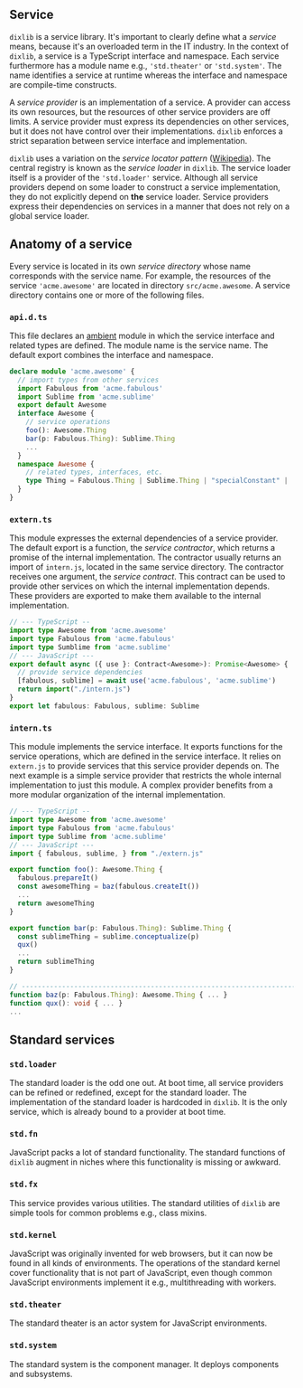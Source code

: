 ## Service

`dixlib` is a service library.
It's important to clearly define what a *service* means, because it's an overloaded term in the IT industry.
In the context of `dixlib`, a service is a TypeScript interface and namespace.
Each service furthermore has a module name e.g., `'std.theater'` or `'std.system'`.
The name identifies a service at runtime whereas the interface and namespace are compile-time constructs.

A *service provider* is an implementation of a service.
A provider can access its own resources, but the resources of other service providers are off limits.
A service provider must express its dependencies on other services, but it does not have control over their implementations.
`dixlib` enforces a strict separation between service interface and implementation.  

`dixlib` uses a variation on the *service locator pattern* ([Wikipedia](https://en.wikipedia.org/wiki/Service_locator_pattern)).
The central registry is known as the *service loader* in `dixlib`.
The service loader itself is a provider of the `'std.loader'` service.
Although all service providers depend on some loader to construct a service implementation, they do not explicitly depend on **the** service loader.
Service providers express their dependencies on services in a manner that does not rely on a global service loader.

## Anatomy of a service

Every service is located in its own *service directory* whose name corresponds with the service name.
For example, the resources of the service `'acme.awesome'` are located in directory `src/acme.awesome`.
A service directory contains one or more of the following files.

### `api.d.ts`
This file declares an [ambient](https://www.typescriptlang.org/docs/handbook/modules) module in which the service interface and related types are defined.
The module name is the service name.
The default export combines the interface and namespace.

```typescript
declare module 'acme.awesome' {
  // import types from other services
  import Fabulous from 'acme.fabulous'
  import Sublime from 'acme.sublime'
  export default Awesome
  interface Awesome {
    // service operations
    foo(): Awesome.Thing
    bar(p: Fabulous.Thing): Sublime.Thing
    ...
  }
  namespace Awesome {
    // related types, interfaces, etc. 
    type Thing = Fabulous.Thing | Sublime.Thing | "specialConstant" | ...
  }
}
```

### `extern.ts`
This module expresses the external dependencies of a service provider.
The default export is a function, the *service contractor*, which returns a promise of the internal implementation.
The contractor usually returns an import of `intern.js`, located in the same service directory.
The contractor receives one argument, the *service contract*.
This contract can be used to provide other services on which the internal implementation depends.
These providers are exported to make them available to the internal implementation.

```typescript
// --- TypeScript --
import type Awesome from 'acme.awesome'
import type Fabulous from 'acme.fabulous'
import type Sumblime from 'acme.sublime'
// --- JavaScript ---
export default async ({ use }: Contract<Awesome>): Promise<Awesome> {
  // provide service dependencies
  [fabulous, sublime] = await use('acme.fabulous', 'acme.sublime')
  return import("./intern.js")
}
export let fabulous: Fabulous, sublime: Sublime
```

### `intern.ts`
This module implements the service interface.
It exports functions for the service operations, which are defined in the service interface.
It relies on `extern.js` to provide services that this service provider depends on.
The next example is a simple service provider that restricts the whole internal implementation to just this module.
A complex provider benefits from a more modular organization of the internal implementation.

```typescript
// --- TypeScript --
import type Awesome from 'acme.awesome'
import type Fabulous from 'acme.fabulous'
import type Sublime from 'acme.sublime'
// --- JavaScript ---
import { fabulous, sublime, } from "./extern.js"

export function foo(): Awesome.Thing {
  fabulous.prepareIt()
  const awesomeThing = baz(fabulous.createIt())
  ...
  return awesomeThing
}

export function bar(p: Fabulous.Thing): Sublime.Thing {
  const sublimeThing = sublime.conceptualize(p)
  qux()
  ...
  return sublimeThing
}

// ------------------------------------------------------------------------- //
function baz(p: Fabulous.Thing): Awesome.Thing { ... }
function qux(): void { ... }
...
```

## Standard services

### `std.loader`
The standard loader is the odd one out.
At boot time, all service providers can be refined or redefined, except for the standard loader.
The implementation of the standard loader is hardcoded in `dixlib`.
It is the only service, which is already bound to a provider at boot time.

### `std.fn`
JavaScript packs a lot of standard functionality.
The standard functions of `dixlib` augment in niches where this functionality is missing or awkward.

### `std.fx`
This service provides various utilities.
The standard utilities of `dixlib` are simple tools for common problems e.g., class mixins.

### `std.kernel`
JavaScript was originally invented for web browsers, but it can now be found in all kinds of environments.
The operations of the standard kernel cover functionality that is not part of JavaScript, even though common JavaScript environments implement it e.g., multithreading with workers.

### `std.theater`
The standard theater is an actor system for JavaScript environments.

### `std.system`
The standard system is the component manager.
It deploys components and subsystems.
